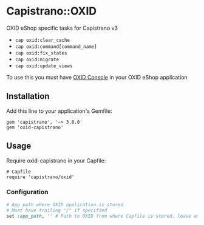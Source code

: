 # Capistrano::OXID

OXID eShop specific tasks for Capistrano v3

  - `cap oxid:clear_cache`
  - `cap oxid:command[command_name]`
  - `cap oxid:fix_states`
  - `cap oxid:migrate`
  - `cap oxid:update_views`

To use this you must have [OXID Console][1] in your OXID eShop application

## Installation

Add this line to your application's Gemfile:

    gem 'capistrano', '~> 3.0.0'
    gem 'oxid-capistrano'

## Usage

Require oxid-capistrano in your Capfile:

    # Capfile
    require 'capistrano/oxid'

### Configuration

```ruby
# App path where OXID application is stored
# Must have trailing "/" if specified
set :app_path, '' # Path to OXID from where Capfile is stored, leave empty if it is in the same directory
```

[1]: https://github.com/EllisV/oxid-console
